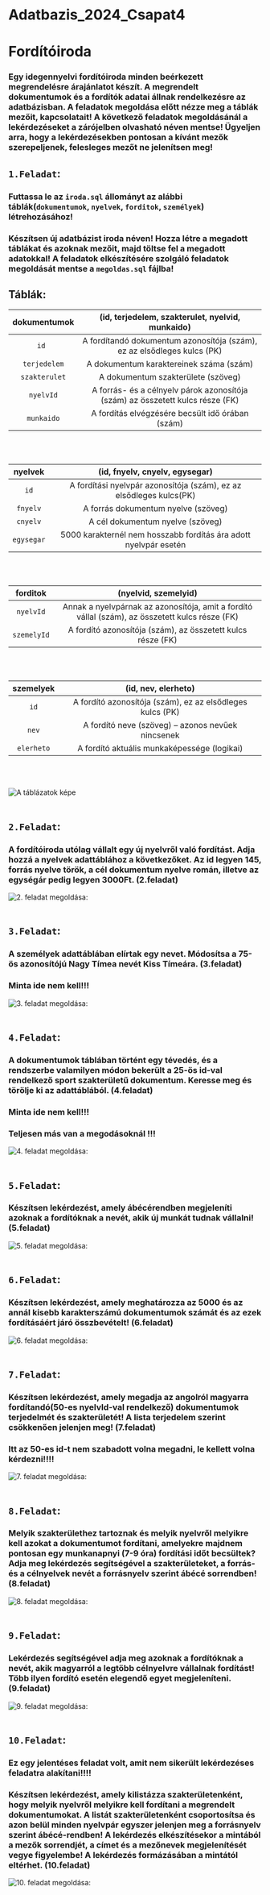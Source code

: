 # Adatbazis_2024_Csapat4

# Fordítóiroda

### Egy idegennyelvi fordítóiroda minden beérkezett megrendelésre árajánlatot készít. A megrendelt dokumentumok és a fordítók adatai állnak rendelkezésre az adatbázisban. A feladatok megoldása előtt nézze meg a táblák mezőit, kapcsolatait! A következő feladatok megoldásánál a lekérdezéseket a zárójelben olvasható néven mentse! Ügyeljen arra, hogy a lekérdezésekben pontosan a kívánt mezők szerepeljenek, felesleges mezőt ne jelenítsen meg! 

## `1.Feladat`:

### Futtassa le az `iroda.sql` állományt az alábbi táblák(`dokumentumok`, `nyelvek`, `forditok`, `személyek`) létrehozásához!

### Készítsen új adatbázist iroda néven! Hozza létre a megadott táblákat és azoknak mezőit, majd töltse fel a megadott adatokkal! A feladatok elkészítésére szolgáló feladatok megoldását mentse a `megoldas.sql` fájlba!

## Táblák:

|**dokumentumok**| (id, terjedelem, szakterulet, nyelvid, munkaido)                               |
|:--------------:|:--------:                                                                      |
|`id `           | A fordítandó dokumentum azonosítója (szám), ez az elsődleges kulcs (PK)        |
|`terjedelem`    | A dokumentum karaktereinek száma (szám)                                        |
|`szakterulet`   |  A dokumentum szakterülete (szöveg)                                            |
|`nyelvId`       | A forrás- és a célnyelv párok azonosítója (szám) az összetett kulcs része (FK) |
|`munkaido`      |  A fordítás elvégzésére becsült idő órában (szám)                              |
</br>
</br>

|**nyelvek**| (id, fnyelv, cnyelv, egysegar)                                      |
|:---------:|:--------:                                                           |
|`id`       | A fordítási nyelvpár azonosítója (szám), ez az elsődleges kulcs(PK) |
|`fnyelv`   | A forrás dokumentum nyelve (szöveg)                                 |
|`cnyelv`   | A cél dokumentum nyelve (szöveg)                                    |
|`egysegar` |5000 karakternél nem hosszabb fordítás ára adott nyelvpár esetén     |
</br>
</br>

|**forditok**|(nyelvid, szemelyid)                                                                             |  
|:---------: |:--------:                                                                                       |                                
|`nyelvId`   | Annak a nyelvpárnak az azonosítója, amit a fordító vállal (szám), az összetett kulcs része (FK) |
|`szemelyId` |          A fordító azonosítója (szám), az összetett kulcs része (FK)                            |
</br>
</br>

|**szemelyek**|(id, nev, elerheto)                                       |
|:------:     |:--------:                                                |
|`id`         | A fordító azonosítója (szám), ez az elsődleges kulcs (PK)|
|`nev`        | A fordító neve (szöveg) – azonos nevűek nincsenek        |
|`elerheto`   |  A fordító aktuális munkaképessége (logikai)             |
</br>
</br>

![A táblázatok képe](diagram.PNG)
</br>
</br>

## `2.Feladat`:

### A fordítóiroda utólag vállalt egy új nyelvről való fordítást. Adja hozzá a nyelvek adattáblához a következőket. Az id legyen 145, forrás nyelve török, a cél dokumentum nyelve román, illetve az egységár pedig legyen 3000Ft. (**2.feladat**)
![2. feladat megoldása:](<képek/2.feladat(tábla).PNG>)
</br>
</br>

## `3.Feladat`:

### A személyek adattáblában elírtak egy nevet. Módosítsa a 75-ös azonosítójú Nagy Tímea nevét Kiss Tímeára. (**3.feladat**)
### Minta ide nem kell!!!
![3. feladat megoldása:](<képek/3.feladat(tábla).PNG>)
</br>
</br>

## `4.Feladat`:

### A dokumentumok táblában történt egy tévedés, és a rendszerbe valamilyen módon bekerült a 25-ös id-val rendelkező sport szakterületű dokumentum. Keresse meg és törölje ki az adattáblából. (**4.feladat**)
### Minta ide nem kell!!!
### Teljesen más van a megodásoknál !!!
![4. feladat megoldása:](<képek/4.feladat(tábla).PNG>)
</br>
</br>

## `5.Feladat`:

### Készítsen lekérdezést, amely ábécérendben megjeleníti azoknak a fordítóknak a nevét, akik új munkát tudnak vállalni! (**5.feladat**)
![5. feladat megoldása:](<képek/5.feladat(tábla).PNG>)
</br>
</br>

## `6.Feladat`:

### Készítsen lekérdezést, amely meghatározza az 5000 és az annál kisebb karakterszámú dokumentumok számát és az ezek fordításáért járó összbevételt! (**6.feladat**)
![6. feladat megoldása:](<képek/6.feladat(tábla).PNG>)
</br>
</br>

## `7.Feladat`:

### Készítsen lekérdezést, amely megadja az angolról magyarra fordítandó(50-es nyelvId-val rendelkező) dokumentumok terjedelmét és szakterületét! A lista terjedelem szerint csökkenően jelenjen meg! (**7.feladat**)

### Itt az 50-es id-t nem szabadott volna megadni, le kellett volna kérdezni!!!!

![7. feladat megoldása:](<képek/7.feladat(tábla).PNG>)
</br>
</br>

## `8.Feladat`:

### Melyik szakterülethez tartoznak és melyik nyelvről melyikre kell azokat a dokumentumot fordítani, amelyekre majdnem pontosan egy munkanapnyi (7-9 óra) fordítási időt becsültek? Adja meg lekérdezés segítségével a szakterületeket, a forrás- és a célnyelvek nevét a forrásnyelv szerint ábécé sorrendben! (**8.feladat**)
![8. feladat megoldása:](<képek/8.feladat(tábla).PNG>)
</br>
</br>

## `9.Feladat`:

### Lekérdezés segítségével adja meg azoknak a fordítóknak a nevét, akik magyarról a legtöbb célnyelvre vállalnak fordítást! Több ilyen fordító esetén elegendő egyet megjeleníteni. (**9.feladat**)
![9. feladat megoldása:](<képek/9.feladat(tábla).PNG>)
</br>
</br>

## `10.Feladat`:

### Ez egy jelentéses feladat volt, amit nem sikerült lekérdezéses feladatra alakítani!!!!

### Készítsen lekérdezést, amely kilistázza szakterületenként, hogy melyik nyelvről melyikre kell fordítani a megrendelt dokumentumokat. A listát szakterületenként csoportosítsa és azon belül minden nyelvpár egyszer jelenjen meg a forrásnyelv szerint ábécé-rendben! A lekérdezés elkészítésekor a mintából a mezők sorrendjét, a címet és a mezőnevek megjelenítését vegye figyelembe! A lekérdezés formázásában a mintától eltérhet. (**10.feladat**)
![10. feladat megoldása:](<képek/11.feladat(tábla).PNG>)
</br>
</br>

